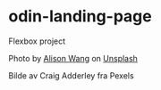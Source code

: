 # odin-landing-page
Flexbox project

Photo by <a href="https://unsplash.com/@alison_wang?utm_source=unsplash&utm_medium=referral&utm_content=creditCopyText">Alison Wang</a> on <a href="https://unsplash.com/s/photos/cartoon?utm_source=unsplash&utm_medium=referral&utm_content=creditCopyText">Unsplash</a>
  

Bilde av Craig Adderley fra Pexels

